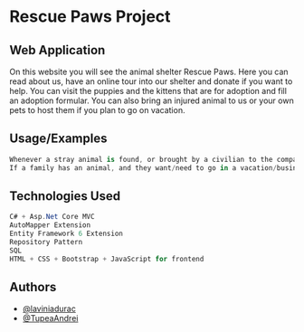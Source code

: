 
# Rescue Paws Project
## Web Application

On this website you will see the animal shelter Rescue Paws.
Here you can read about us, have an online tour into our shelter and donate if you want to help. You can visit the puppies and the kittens that are for adoption and fill an adoption formular. 
You can also bring an injured animal to us or your own pets to host them if you plan to go on vacation.


## Usage/Examples

```csharp
Whenever a stray animal is found, or brought by a civilian to the company it will be housed there, taken care of, added to a database to keep track of health , care etc.  And after "healing" they will be put up for adoption.
If a family has an animal, and they want/need to go in a vacation/business trip and they cannot take it with them, then the animal can be kept at our shelter for a set period of time until they come back.
```


## Technologies Used
```csharp
C# + Asp.Net Core MVC
AutoMapper Extension
Entity Framework 6 Extension
Repository Pattern
SQL
HTML + CSS + Bootstrap + JavaScript for frontend
```


## Authors

- [@laviniadurac](https://github.com/laviniadurac)
- [@TupeaAndrei](https://github.com/TupeaAndrei)

